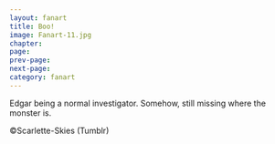 ```yaml
---
layout: fanart
title: Boo!
image: Fanart-11.jpg
chapter: 
page: 
prev-page:
next-page: 
category: fanart
---
```

Edgar being a normal investigator. Somehow, still missing where the monster is. 

©Scarlette-Skies (Tumblr)